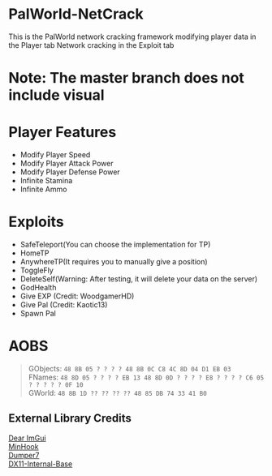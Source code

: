 # PalWorld-NetCrack
This is the PalWorld network cracking framework
modifying player data in the Player tab
Network cracking in the Exploit tab
# Note: The master branch does not include visual

# Player Features
- Modify Player Speed
- Modify Player Attack Power
- Modify Player Defense Power
- Infinite Stamina
- Infinite Ammo

# Exploits
- SafeTeleport(You can choose the implementation for TP)  
- HomeTP  
- AnywhereTP(It requires you to manually give a position)  
- ToggleFly  
- DeleteSelf(Warning: After testing, it will delete your data on the server)  
- GodHealth  
- Give EXP (Credit: WoodgamerHD)  
- Give Pal (Credit: Kaotic13)  
- Spawn Pal

# AOBS
> GObjects: `48 8B 05 ? ? ? ? 48 8B 0C C8 4C 8D 04 D1 EB 03`  
> FNames: `48 8D 05 ? ? ? ? EB 13 48 8D 0D ? ? ? ? E8 ? ? ? ? C6 05 ? ? ? ? ? 0F 10`  
> GWorld: `48 8B 1D ?? ?? ?? ?? 48 85 DB 74 33 41 B0`  

## External Library Credits
[Dear ImGui](https://github.com/ocornut/imgui)  
[MinHook](https://github.com/TsudaKageyu/minhook)  
[Dumper7](https://github.com/Encryqed/Dumper-7)  
[DX11-Internal-Base](https://github.com/NightFyre/DX11-ImGui-Internal-Hook)  